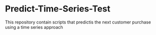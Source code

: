 # Predict-Time-Series-Test
This repository contain scripts that predictis the next customer purchase using a time series approach
